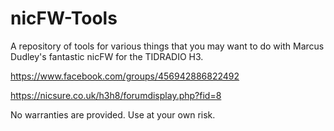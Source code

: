 # nicFW-Tools

A repository of tools for various things that you may want to do with Marcus Dudley's fantastic nicFW for the TIDRADIO H3.

https://www.facebook.com/groups/456942886822492

https://nicsure.co.uk/h3h8/forumdisplay.php?fid=8

No warranties are provided. Use at your own risk.
